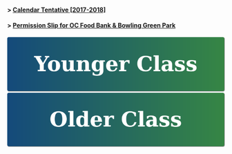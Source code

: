 #### > <a href="https://goo.gl/knMNe2" target="_blank">Calendar Tentative [2017-2018]</a>
#### > <a href="https://goo.gl/mxP9WN" target="_blank">Permission Slip for OC Food Bank & Bowling Green Park</a>

[![Younger Class](https://raw.githubusercontent.com/isocia/isocia.github.io/master/Younger.png)](https://isocia.github.io/YoungerClass)
[![Older Class](https://raw.githubusercontent.com/isocia/isocia.github.io/master/Older.png)](https://isocia.github.io/OlderClass)

